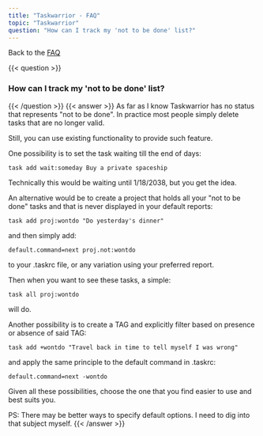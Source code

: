 ```yaml
---
title: "Taskwarrior - FAQ"
topic: "Taskwarrior"
question: "How can I track my 'not to be done' list?"
---
```


Back to the [FAQ](/support/faq)

{{< question >}}
### How can I track my 'not to be done' list?
{{< /question >}}
{{< answer >}}
As far as I know Taskwarrior has no status that represents "not to be done".
In practice most people simply delete tasks that are no longer valid.

Still, you can use existing functionality to provide such feature.

One possibility is to set the task waiting till the end of days:

```
task add wait:someday Buy a private spaceship
```

Technically this would be waiting until 1/18/2038, but you get the idea.

An alternative would be to create a project that holds all your "not to be done" tasks and that is never displayed in your default reports:

```
task add proj:wontdo "Do yesterday's dinner"
```

and then simply add:

```
default.command=next proj.not:wontdo
```

to your .taskrc file, or any variation using your preferred report.

Then when you want to see these tasks, a simple:

```
task all proj:wontdo
```

will do.

Another possibility is to create a TAG and explicitly filter based on presence or absence of said TAG:

```
task add +wontdo "Travel back in time to tell myself I was wrong"
```

and apply the same principle to the default command in .taskrc:

```
default.command=next -wontdo
```

Given all these possibilities, choose the one that you find easier to use and best suits you.

PS: There may be better ways to specify default options.
I need to dig into that subject myself.
{{< /answer >}}

